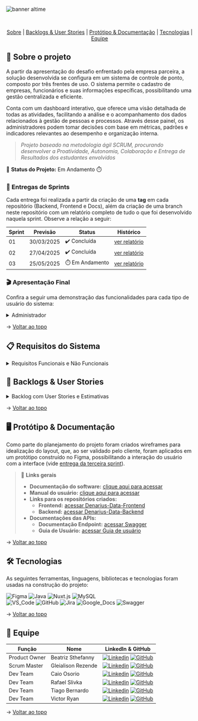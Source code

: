 ![banner altime](https://github.com/user-attachments/assets/3044f087-39e6-417c-9cfe-e89b9c7b251e)

<br id="topo">
<p align="center">
    <a href="#sobre">Sobre</a>  |  
    <a href="#backlogs--user-stories">Backlogs & User Stories</a>  |  
    <a href="#protótipo--documentação">Protótipo & Documentação</a>  |  
    <a href="#tecnologias">Tecnologias</a>  |  
    <a href="#equipe">Equipe</a>
</p>

<span id="sobre">

## :bookmark_tabs: Sobre o projeto

A partir da apresentação do desafio enfrentado pela empresa parceira, a solução desenvolvida se configura em um sistema de controle de ponto, composto por três frentes de uso. O sistema permite o cadastro de empresas, funcionários e suas informações específicas, possibilitando uma gestão centralizada e eficiente.

Conta com um dashboard interativo, que oferece uma visão detalhada de todas as atividades, facilitando a análise e o acompanhamento dos dados relacionados à gestão de pessoas e processos. Através desse painel, os administradores podem tomar decisões com base em métricas, padrões e indicadores relevantes ao desempenho e organização interna.

> _Projeto baseado na metodologia ágil SCRUM, procurando desenvolver a Proatividade, Autonomia, Colaboração e Entrega de Resultados dos estudantes envolvidos_

:pushpin: **Status do Projeto:** Em Andamento ⏱️

### 🏁 Entregas de Sprints

Cada entrega foi realizada a partir da criação de uma **tag** em cada repositório (Backend, Frontend e Docs), além da criação de uma branch neste repositório com um relatório completo de tudo o que foi desenvolvido naquela sprint. Observe a relação a seguir:

| Sprint | Previsão   | Status        | Histórico                                                                 |
|--------|------------|----------------|---------------------------------------------------------------------------|
| 01     | 30/03/2025 | ✔️ Concluída    | [ver relatório](https://github.com/DenariusData/API-3SEM/tree/Sprint-1)   |
| 02     | 27/04/2025 | ✔️ Concluída    | [ver relatório](https://github.com/DenariusData/API-3SEM/tree/Sprint-2)   |
| 03     | 25/05/2025 | ⏱️ Em Andamento | [ver relatório](https://github.com/DenariusData/API-3SEM/tree/Sprint-3)   |

### :clapper: Apresentação Final

Confira a seguir uma demonstração das funcionalidades para cada tipo de usuário do sistema:

<details>
   <summary>Administrador</summary>
   <div align="center">
      <img src="https://github.com/DenariusData/DenariusData-docs/blob/main/tela%20login%202.gif" alt="Demonstração Tela de Login" />
   </div>
</details>

→ [Voltar ao topo](#topo)

<span id="backlogs--user-stories">

## :clipboard: Requisitos do Sistema

<details>
<summary>Requisitos Funcionais e Não Funcionais</summary>

<br>

| Nº Requisito | Descrição                                  | Tipo                |
|--------------|--------------------------------------------|---------------------|
| RF1          | Desenvolver uma interface de cadastro de empresas e profissionais, incluindo foto | Funcional           |
| RF2          | Desenvolver filtragem por data, empresa e profissional | Funcional           |
| RF3          | Permitir extração de relatórios             | Funcional           |
| RF4          | Dashboard com gráficos e possibilidade de filtragem | Funcional           |
| RF5          | API para consumo dos dados (desejável)      | Funcional           |
| RNF1         | Front minimalista                           | Não Funcional       |
| RNF2         | Guia de instalação                          | Não Funcional       |
| RNF3         | Documentação API                            | Não Funcional       |
| RNF4         | Modelagem de Banco de Dados                 | Não Funcional       |

</details>

## :dart: Backlogs & User Stories

<details>
<summary>Backlog com User Stories e Estimativas</summary>

<br>

| Rank | Requisito Funcional | User Story | Estimativa | Sprint | Critério de Aceitação |
|-------|---------------------|------------|------------|--------|----------------------|
| 1  | RF1                 | Eu, enquanto usuário do sistema quero cadastrar as empresas e funcionários no sistema para que seja possível realizar o controle do projeto | 10h | 1 | O sistema deve permitir o cadastro de empresas e funcionários com campos obrigatórios, garantindo a persistência das informações no banco de dados. |
| 2  | RNF4                | Eu, enquanto Administrador do sistema quero que tenha um banco de dados que será aonde irá ser armazenado todas as informações do sistema | 12h | 1 | Deve haver um banco de dados estruturado, seguro e otimizado para armazenar todas as informações essenciais do sistema. |
| 3  | RF3                 | Eu, enquanto usuário do sistema quero que seja possível extrair os relatórios de forma manual em formato pdf e csv para trabalhar com os dados de outra maneira | 8h | 1 | O sistema deve disponibilizar a extração de relatórios em PDF e CSV, permitindo a seleção de filtros antes da geração do arquivo. |
| 4  | RNF2, RNF3          | Eu, enquanto administrador do sistema quero que tenha um guia de instalação e uso para o usuário para que o sistema possa ser utilizado por diversos usuários distintos | 6h | 1 | Deve existir um manual de instalação e um guia de uso detalhado, contendo instruções passo a passo. |
| 5  | RNF1                | Eu, enquanto usuário do sistema, quero que ao entrar no sistema tenha uma interface de login para que seja possível realizar o cadastro ou logar em minha conta de acordo com meus privilégios | 8h | 2 | O sistema deve permitir cadastro e login com validação. |
| 6  | RNF1                | Eu, enquanto usuário do sistema, quero que o sistema armazene as entradas e saídas dos funcionários para que seja possível computá-las | 6h | 2 | O sistema deve salvar horários registrados. |
| 7  | RNF1                | Eu, enquanto usuário do sistema, quero que seja possível a correção de pontos para que seja possível realizar a correção caso possua algum ponto errado ou com algo a ser modificado | 7h | 2 | Deve ser possível editar registros de ponto com justificativa. |
| 8  | RF2                 | Eu, enquanto usuário do sistema, quero visualizar dados através de gráficos e de um dashboard para que tenha uma maneira interativa de visualizar os dados | 12h | 2 | O sistema deve apresentar dados através de gráficos interativos. |
| 9  | RNF1                | Eu, enquanto usuário do sistema, quero que seja possível deletar informações já cadastradas de um funcionário para excluir os dados | 6h | 2 | O sistema deve permitir que seja possível deletar os dados dos funcionários. |
| 10 | RNF1                | Eu, enquanto usuário do sistema, quero que seja possível deletar informações já cadastradas de uma empresa para excluir os dados | 6h | 2 | O sistema deve permitir que seja possível deletar os dados da empresa. |
| 11 | RF4                 | Eu, enquanto usuário do sistema, quero que seja possível alterar informações já cadastradas de um funcionário para que possa corrigir os dados incorretos | 6h | 2 | O sistema deve permitir a edição de dados dos funcionários. |
| 12 | RF5                 | Eu, enquanto usuário do sistema, quero que seja possível alterar dados de uma empresa já cadastrada para manter as informações atualizadas | 5h | 2 | O sistema deve permitir a edição dos dados das empresas. |
| 13 | RF1, RNF1           | Eu, enquanto usuário do sistema, quero que o campo de CPF utilize máscara de entrada para facilitar o preenchimento | 2h | 2 | O campo de CPF deve aceitar apenas entradas válidas e formatadas. |
| 14 | RF1, RNF1           | Eu, enquanto usuário do sistema, quero que o campo de CNPJ utilize máscara de entrada para facilitar o preenchimento | 2h | 2 | O campo de CNPJ deve aceitar apenas entradas válidas e formatadas. |
| 15 | RNF1                | Eu, enquanto usuário do sistema, quero que as listas tenham paginação para facilitar a navegação entre muitos registros | 4h | 2 | O sistema deve dividir os dados em páginas com navegação. |
| 16 | RNF3, RNF1          | Eu, enquanto usuário do sistema, quero que a foto fique maior no PDF gerado para melhor visualização | 3h | 2 | O sistema deve ajustar o tamanho da imagem no relatório em PDF. |
| 17 | RNF1                | Eu, enquanto desenvolvedor, quero utilizar Lombok no backend para reduzir a escrita de código repetitivo | 2h | 2 | O projeto backend deve utilizar Lombok para geração de código boilerplate. |
| 18 | RNF1                | Eu, enquanto desenvolvedor, quero implementar testes unitários no backend para garantir a integridade das funcionalidades | 6h | 2 | O sistema deve conter testes automatizados com cobertura de funções principais. |
| 19 | RNF4                | Eu, enquanto desenvolvedor, quero utilizar o Supabase para autenticação e persistência de dados em nuvem | 10h | 2 | O sistema deve estar integrado ao Supabase e usar suas funcionalidades. |
| 20 | RF5                 | Eu, enquanto usuário de sistema quero que seja possível extrair o relatório através de uma API para que seja possível utilizar em outros projetos | 10h | 3 | Criar endpoints, formatar resposta e validar integração. |

</details>

</details>

→ [Voltar ao topo](#topo)

<span id="protótipo--documentação">

## :desktop_computer: Protótipo & Documentação

Como parte do planejamento do projeto foram criados wireframes para idealização do layout, que, ao ser validado pelo cliente, foram aplicados em um protótipo construído no Figma, possibilitando a interação do usuário com a interface (vide [entrega da terceira sprint](#)).

> 🔗 **Links gerais**  
> - **Documentação do software:** [clique aqui para acessar](https://github.com/DenariusData/DenariusData-docs/blob/main/Guia%20de%20Instalac%CC%A7a%CC%83o.pdf)  
> - **Manual do usuário:** [clique aqui para acessar](https://github.com/DenariusData/DenariusData-docs/blob/main/Manual%20do%20Usuario.pdf)  
> - **Links para os repositórios criados:**  
>    - **Frontend:** [acessar Denarius-Data-Frontend](https://github.com/DenariusData/DenariusData-Front/tree/main)  
>    - **Backend:**  [acessar Denarius-Data-Backend](https://github.com/DenariusData/DenariusData-Back/tree/main)  
> - **Documentações das APIs:**  
>    - **Documentação Endpoint:** [acessar Swagger](#)  
>    - **Guia de Usuário:** [acessar Guia de usuário](https://github.com/DenariusData/DenariusData-docs/blob/main/Manual%20do%20Usuario.pdf)

→ [Voltar ao topo](#topo)

<span id="tecnologias">

## 🛠️ Tecnologias

As seguintes ferramentas, linguagens, bibliotecas e tecnologias foram usadas na construção do projeto:

![Figma](https://img.shields.io/badge/Figma-F24E1E?style=for-the-badge&logo=figma&logoColor=white)
![Java](https://img.shields.io/badge/Java-orange?style=for-the-badge&logo=openjdk&logoColor=white)
![Nuxt.js](https://img.shields.io/badge/Nuxt.js-00DC82?style=for-the-badge&logo=nuxtdotjs&logoColor=white)
![MySQL](https://img.shields.io/badge/MySQL-4479A1?style=for-the-badge&logo=mysql&logoColor=white)
<br>
![VS_Code](https://img.shields.io/badge/VS_Code-CED4DA?style=for-the-badge&logo=visual-studio-code&logoColor=0078D4)
![GitHub](https://img.shields.io/badge/GitHub-181717?style=for-the-badge&logo=github&logoColor=white)
![Jira](https://img.shields.io/badge/Jira-0052CC?style=for-the-badge&logo=jira&logoColor=white)
![Google_Docs](https://img.shields.io/badge/Google%20Docs-CED4DA?style=for-the-badge&logo=google-docs&logoColor=0D96F6)
![Swagger](https://img.shields.io/badge/Swagger-85EA2D?style=for-the-badge&logo=swagger&logoColor=black)


→ [Voltar ao topo](#topo)

<span id="equipe">

## :busts_in_silhouette: Equipe

|    Função     | Nome                  | LinkedIn & GitHub |
|---------------|-----------------------|-------------------|
| Product Owner | Beatriz Sthefanny | [![Linkedin](https://img.shields.io/badge/Linkedin-blue?logo=Linkedin&logoColor=white)](https://www.linkedin.com/in/beatriz-santos-0b6773220/) [![GitHub](https://img.shields.io/badge/GitHub-111217?logo=github&logoColor=white)](https://github.com/BeatrizSantos00) |
| Scrum Master  | Gleialison Rezende | [![Linkedin](https://img.shields.io/badge/Linkedin-blue?logo=Linkedin&logoColor=white)](https://www.linkedin.com/in/gleialison-rezende-835453b0/) [![GitHub](https://img.shields.io/badge/GitHub-111217?logo=github&logoColor=white)](https://github.com/Glei-Rezende) |
| Dev Team      | Caio Osorio         | [![Linkedin](https://img.shields.io/badge/Linkedin-blue?logo=Linkedin&logoColor=white)](https://www.linkedin.com/in/caio-o-a67224200/) [![GitHub](https://img.shields.io/badge/GitHub-111217?logo=github&logoColor=white)](https://github.com/User-Business) |
| Dev Team      | Rafael Slivka       | [![Linkedin](https://img.shields.io/badge/Linkedin-blue?logo=Linkedin&logoColor=white)](https://www.linkedin.com/in/rafael-lopes-slivka-07753326a/) [![GitHub](https://img.shields.io/badge/GitHub-111217?logo=github&logoColor=white)](https://github.com/rafaslivka) |
| Dev Team      | Tiago Bernardo      | [![Linkedin](https://img.shields.io/badge/Linkedin-blue?logo=Linkedin&logoColor=white)](https://www.linkedin.com/in/tiagobernardosantos/) [![GitHub](https://img.shields.io/badge/GitHub-111217?logo=github&logoColor=white)](https://github.com/TiagoBernardoSantos) |
| Dev Team      | Victor Ryan         | [![Linkedin](https://img.shields.io/badge/Linkedin-blue?logo=Linkedin&logoColor=white)](https://www.linkedin.com/in/victor-ryan-51738b261) [![GitHub](https://img.shields.io/badge/GitHub-111217?logo=github&logoColor=white)](https://github.com/yzvictorr) |

→ [Voltar ao topo](#topo)
